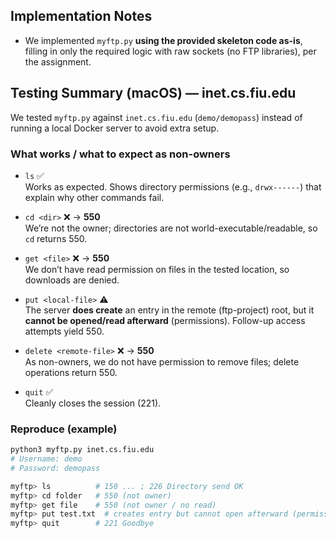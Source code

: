 ## Implementation Notes

- We implemented `myftp.py` **using the provided skeleton code as-is**, filling in only the required logic with raw sockets (no FTP libraries), per the assignment.

## Testing Summary (macOS) — inet.cs.fiu.edu

We tested `myftp.py` against `inet.cs.fiu.edu` (`demo/demopass`) instead of running a local Docker server to avoid extra setup.

### What works / what to expect as non-owners

- `ls` ✅  
  Works as expected. Shows directory permissions (e.g., `drwx------`) that explain why other commands fail.

- `cd <dir>` ❌ → **550**  
  We’re not the owner; directories are not world-executable/readable, so `cd` returns 550.

- `get <file>` ❌ → **550**  
  We don’t have read permission on files in the tested location, so downloads are denied.

- `put <local-file>` ⚠️  
  The server **does create** an entry in the remote (ftp-project) root, but it **cannot be opened/read afterward** (permissions). Follow-up access attempts yield 550.

- `delete <remote-file>` ❌ → **550**  
  As non-owners, we do not have permission to remove files; delete operations return 550.

- `quit` ✅  
  Cleanly closes the session (221).

### Reproduce (example)

```bash
python3 myftp.py inet.cs.fiu.edu
# Username: demo
# Password: demopass

myftp> ls          # 150 ... ; 226 Directory send OK
myftp> cd folder   # 550 (not owner)
myftp> get file    # 550 (not owner / no read)
myftp> put test.txt  # creates entry but cannot open afterward (permissions)
myftp> quit        # 221 Goodbye
